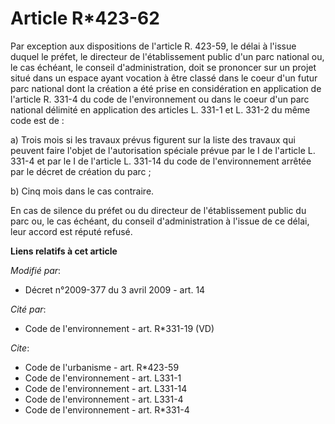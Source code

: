 # Article R*423-62

Par exception aux dispositions de l'article R. 423-59, le délai à l'issue duquel le préfet, le directeur de l'établissement
public d'un parc national ou, le cas échéant, le conseil d'administration, doit se prononcer sur un projet situé dans un
espace ayant vocation à être classé dans le coeur d'un futur parc national dont la création a été prise en considération en
application de l'article R. 331-4 du code de l'environnement ou dans le coeur d'un parc national délimité en application des
articles L. 331-1 et L. 331-2 du même code est de : 

a) Trois mois si les travaux prévus figurent sur la liste des travaux qui peuvent faire l'objet de l'autorisation spéciale
prévue par le I de l'article L. 331-4 et par le I de l'article L. 331-14 du code de l'environnement arrêtée par le décret de
création du parc ; 

b) Cinq mois dans le cas contraire. 

En cas de silence du préfet ou du directeur de l'établissement public du parc ou, le cas échéant, du conseil d'administration
à l'issue de ce délai, leur accord est réputé refusé.

**Liens relatifs à cet article**

_Modifié par_:

  - Décret n°2009-377 du 3 avril 2009 - art. 14

_Cité par_:

  - Code de l'environnement - art. R*331-19 (VD)

_Cite_:

  - Code de l'urbanisme - art. R*423-59
  - Code de l'environnement - art. L331-1
  - Code de l'environnement - art. L331-14
  - Code de l'environnement - art. L331-4
  - Code de l'environnement - art. R*331-4
